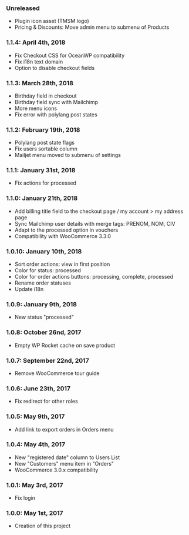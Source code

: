 ### Unreleased ###
* Plugin icon asset (TMSM logo)
* Pricing & Discounts: Move admin menu to submenu of Products

### 1.1.4: April 4th, 2018
* Fix Checkout CSS for OceanWP compatibility
* Fix i18n text domain
* Option to disable checkout fields 

### 1.1.3: March 28th, 2018
* Birthday field in checkout
* Birthday field sync with Mailchimp
* More menu icons
* Fix error with polylang post states

### 1.1.2: February 19th, 2018
* Polylang post state flags 
* Fix users sortable column
* Mailjet menu moved to submenu of settings

### 1.1.1: January 31st, 2018
* Fix actions for processed

### 1.1.0: January 21th, 2018
* Add billing title field to the checkout page / my account > my address page
* Sync Mailchimp user details with merge tags: PRENOM, NOM, CIV
* Adapt to the processed option in vouchers
* Compatibility with WooCommerce 3.3.0

### 1.0.10: January 10th, 2018
* Sort order actions: view in first position
* Color for status: processed
* Color for order actions buttons: processing, complete, processed
* Rename order statuses
* Update i18n

### 1.0.9: January 9th, 2018
* New status "processed"

### 1.0.8: October 26nd, 2017
* Empty WP Rocket cache on save product

### 1.0.7: September 22nd, 2017
* Remove WooCommerce tour guide

### 1.0.6: June 23th, 2017
* Fix redirect for other roles

### 1.0.5: May 9th, 2017
* Add link to export orders in Orders menu

### 1.0.4: May 4th, 2017
* New "registered date" column to Users List
* New "Customers" menu item in "Orders" 
* WooCommerce 3.0.x compatibility

### 1.0.1: May 3rd, 2017
* Fix login

### 1.0.0: May 1st, 2017
* Creation of this project